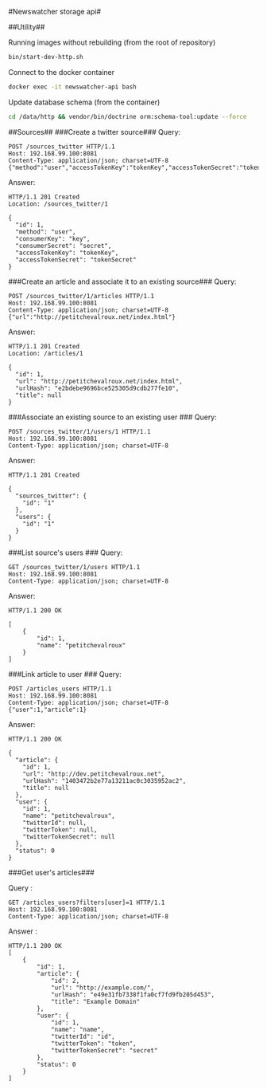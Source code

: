 #Newswatcher storage api#

##Utility##

Running images without rebuilding (from the root of repository)

```bash
bin/start-dev-http.sh
```

Connect to the docker container

```bash
docker exec -it newswatcher-api bash
```

Update database schema (from the container)

```bash
cd /data/http && vendor/bin/doctrine orm:schema-tool:update --force
```

##Sources##
###Create a twitter source###
Query:

```
POST /sources_twitter HTTP/1.1
Host: 192.168.99.100:8081
Content-Type: application/json; charset=UTF-8
{"method":"user","accessTokenKey":"tokenKey","accessTokenSecret":"tokenSecret"}
```

Answer:

```
HTTP/1.1 201 Created
Location: /sources_twitter/1

{
  "id": 1,
  "method": "user",
  "consumerKey": "key",
  "consumerSecret": "secret",
  "accessTokenKey": "tokenKey",
  "accessTokenSecret": "tokenSecret"
}
```

###Create an article and associate it to an existing source###
Query:

```
POST /sources_twitter/1/articles HTTP/1.1
Host: 192.168.99.100:8081
Content-Type: application/json; charset=UTF-8
{"url":"http://petitchevalroux.net/index.html"}
```

Answer:

```
HTTP/1.1 201 Created
Location: /articles/1

{
  "id": 1,
  "url": "http://petitchevalroux.net/index.html",
  "urlHash": "e2bdebe9696bce525305d9cdb277fe10",
  "title": null
}
```

###Associate an existing source to an existing user ###
Query:

```
POST /sources_twitter/1/users/1 HTTP/1.1
Host: 192.168.99.100:8081
Content-Type: application/json; charset=UTF-8
```

Answer:

```
HTTP/1.1 201 Created

{
  "sources_twitter": {
    "id": "1"
  },
  "users": {
    "id": "1"
  }
}
```

###List source's users ###
Query:

```
GET /sources_twitter/1/users HTTP/1.1
Host: 192.168.99.100:8081
Content-Type: application/json; charset=UTF-8
```

Answer:

```
HTTP/1.1 200 OK

[
    {
        "id": 1,
        "name": "petitchevalroux"
    }
]
```

###Link article to user ###
Query:

```
POST /articles_users HTTP/1.1
Host: 192.168.99.100:8081
Content-Type: application/json; charset=UTF-8
{"user":1,"article":1}
```

Answer:

```
HTTP/1.1 200 OK

{
  "article": {
    "id": 1,
    "url": "http://dev.petitchevalroux.net",
    "urlHash": "1403472b2e77a13211ac0c3035952ac2",
    "title": null
  },
  "user": {
    "id": 1,
    "name": "petitchevalroux",
    "twitterId": null,
    "twitterToken": null,
    "twitterTokenSecret": null
  },
  "status": 0
}
```

###Get user's articles###

Query :

```
GET /articles_users?filters[user]=1 HTTP/1.1
Host: 192.168.99.100:8081
Content-Type: application/json; charset=UTF-8
```

Answer :

```
HTTP/1.1 200 OK
[
    {
        "id": 1,
        "article": {
            "id": 2,
            "url": "http://example.com/",
            "urlHash": "e49e31fb7338f1fa0cf7fd9fb205d453",
            "title": "Example Domain"
        },
        "user": {
            "id": 1,
            "name": "name",
            "twitterId": "id",
            "twitterToken": "token",
            "twitterTokenSecret": "secret"
        },
        "status": 0
    }
]